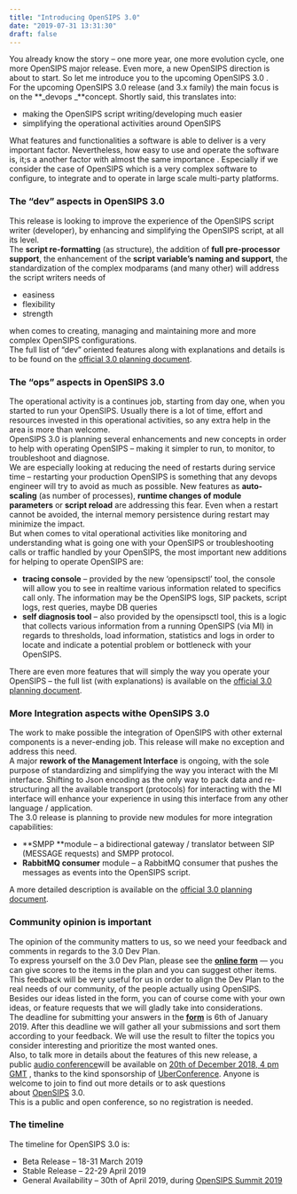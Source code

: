 ```yaml
---
title: "Introducing OpenSIPS 3.0"
date: "2019-07-31 13:31:30"
draft: false
---
```

You already know the story – one more year, one more evolution cycle, one more OpenSIPS major release. Even more, a new OpenSIPS direction is about to start. So let me introduce you to the upcoming OpenSIPS 3.0 .<br />For the upcoming OpenSIPS 3.0 release (and 3.x family) the main focus is on the **_devops _**concept. Shortly said, this translates into:

- making the OpenSIPS script writing/developing much easier
- simplifying the operational activities around OpenSIPS

What features and functionalities a software is able to deliver is a very important factor. Nevertheless, how easy to use and operate the software is, it;s a another factor with almost the same importance . Especially if we consider the case of OpenSIPS which is a very complex software to configure, to integrate and to operate in large scale multi-party platforms.

### The “dev” aspects in OpenSIPS 3.0
This release is looking to improve the experience of the OpenSIPS script writer (developer), by enhancing and simplifying the OpenSIPS script, at all its level.<br />The **script re-formatting** (as structure), the addition of **full pre-processor support**, the enhancement of the **script variable’s naming and support**, the standardization of the complex modparams (and many other) will address the script writers needs of

- easiness
- flexibility
- strength

when comes to creating, managing and maintaining more and more complex OpenSIPS configurations.<br />The full list of “dev” oriented features along with explanations and details is to be found on the [official 3.0 planning document](https://www.opensips.org/Development/Opensips-3-0-Planning#development).

### The “ops” aspects in OpenSIPS 3.0
The operational activity is a continues job, starting from day one, when you started to run your OpenSIPS. Usually there is a lot of time, effort and resources invested in this operational activities, so any extra help in the area is more than welcome.<br />OpenSIPS 3.0 is planning several enhancements and new concepts in order to help with operating OpenSIPS – making it simpler to run, to monitor, to troubleshoot and diagnose.<br />We are especially looking at reducing the need of restarts during service time – restarting your production OpenSIPS is something that any devops engineer will try to avoid as much as possible. New features as **auto-scaling** (as number of processes), **runtime changes of module parameters** or **script reload** are addressing this fear. Even when a restart cannot be avoided, the internal memory persistence during restart may minimize the impact.<br />But when comes to vital operational activities like monitoring and understanding what is going one with your OpenSIPS or troubleshooting calls or traffic handled by your OpenSIPS, the most important new additions for helping to operate OpenSIPS are:

- **tracing console** – provided by the new ‘opensipsctl’ tool, the console will allow you to see in realtime various information related to specifics call only. The information may be the OpenSIPS logs, SIP packets, script logs, rest queries, maybe DB queries
- **self diagnosis tool** – also provided by the opensipsctl tool, this is a logic that collects various information from a running OpenSIPS (via MI) in regards to thresholds, load information, statistics and logs in order to locate and indicate a potential problem or bottleneck with your OpenSIPS.

There are even more features that will simply the way you operate your OpenSIPS – the full list (with explanations) is available on the [official 3.0 planning document](https://www.opensips.org/Development/Opensips-3-0-Planning#operational).

### More Integration aspects withe OpenSIPS 3.0
The work to make possible the integration of OpenSIPS with other external components is a never-ending job. This release will make no exception and address this need.<br />A major **rework of the Management Interface** is ongoing, with the sole purpose of standardizing and simplifying the way you interact with the MI interface. Shifting to Json encoding as the only way to pack data and re-structuring all the available transport (protocols) for interacting with the MI interface will enhance your experience in using this interface from any other language / application.<br />The 3.0 release is planning to provide new modules for more integration capabilities:

- **SMPP **module – a bidirectional gateway / translator between SIP (MESSAGE requests) and SMPP protocol.
- **RabbitMQ consumer** module – a RabbitMQ consumer that pushes the messages as events into the OpenSIPS script.

A more detailed description is available on the [official 3.0 planning document](https://www.opensips.org/Development/Opensips-3-0-Planning#integration).

### Community opinion is important
The opinion of the community matters to us, so we need your feedback and comments in regards to the 3.0 Dev Plan.<br />To express yourself on the 3.0 Dev Plan, please see the **[online form](https://docs.google.com/forms/d/e/1FAIpQLSeFZ4KYa81LHO7xYyi1GfLklQK4IomXQNdfeu4KqYaT5peHLQ/viewform)** — you can give scores to the items in the plan and you can suggest other items. This feedback will be very useful for us in order to align the Dev Plan to the real needs of our community, of the people actually using OpenSIPS. Besides our ideas listed in the form, you can of course come with your own ideas, or feature requests that we will gladly take into considerations.<br />The deadline for submitting your answers in the **[form](https://docs.google.com/forms/d/e/1FAIpQLSeFZ4KYa81LHO7xYyi1GfLklQK4IomXQNdfeu4KqYaT5peHLQ/viewform)** is 6th of January 2019. After this deadline we will gather all your submissions and sort them according to your feedback. We will use the result to filter the topics you consider interesting and prioritize the most wanted ones.<br />Also, to talk more in details about the features of this new release, a public [audio conference](https://www.uberconference.com/opensips)will be available on [20th of December 2018, 4 pm GMT](https://www.timeanddate.com/worldclock/fixedtime.html?msg=Introducing+OpenSIPS+3.0&iso=20181220T16&p1=1440&ah=1) , thanks to the kind sponsorship of [UberConference](https://www.uberconference.com/). Anyone is welcome to join to find out more details or to ask questions about [OpenSIPS](http://opensips.org/) 3.0.<br />This is a public and open conference, so no registration is needed.

### The timeline
The timeline for OpenSIPS 3.0 is:

- Beta Release – 18-31 March 2019
- Stable Release – 22-29 April 2019
- General Availability – 30th of April 2019, during [OpenSIPS Summit 2019](http://www.opensips.org/events/Summit-2019Amsterdam/)

